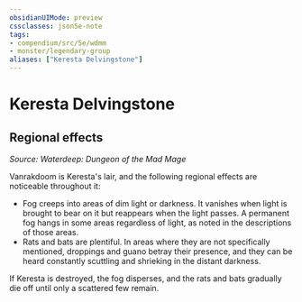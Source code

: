 ```yaml
---
obsidianUIMode: preview
cssclasses: json5e-note
tags:
- compendium/src/5e/wdmm
- monster/legendary-group
aliases: ["Keresta Delvingstone"]
---
```

# Keresta Delvingstone

## Regional effects
_Source: Waterdeep: Dungeon of the Mad Mage_

Vanrakdoom is Keresta's lair, and the following regional effects are noticeable throughout it:

- Fog creeps into areas of dim light or darkness. It vanishes when light is brought to bear on it but reappears when the light passes. A permanent fog hangs in some areas regardless of light, as noted in the descriptions of those areas.  
- Rats and bats are plentiful. In areas where they are not specifically mentioned, droppings and guano betray their presence, and they can be heard constantly scuttling and shrieking in the distant darkness.  

If Keresta is destroyed, the fog disperses, and the rats and bats gradually die off until only a scattered few remain.